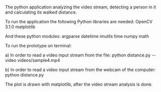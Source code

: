 The python application analyzing the video stream, detecting a person in it and calculating its walked distance.

To run the application the following Python libraries are needed:
OpenCV 3.1.0
matplotlib

And these python modules:
argparse
datetime
imutils
time
numpy
math


To run the prototype on terminal:

a) In order to read a video input stream from the file:
python distance.py --video videos/sample4.mp4

b) In order to read a video input stream from the webcam of the computer:
python distance.py

The plot is drawn with matplotlib, after the video stream analysis is done.

